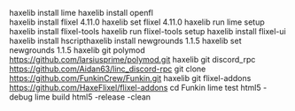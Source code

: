 haxelib install lime
haxelib install openfl    
haxelib install flixel 4.11.0
haxelib set flixel 4.11.0
haxelib run lime setup
haxelib install flixel-tools
haxelib run flixel-tools setup
haxelib install flixel-ui
haxelib install hscripthaxelib
install newgrounds 1.1.5
haxelib set newgrounds 1.1.5
haxelib git polymod https://github.com/larsiusprime/polymod.git
haxelib git discord_rpc https://github.com/Aidan63/linc_discord-rpc
git clone https://github.com/FunkinCrew/Funkin.git
haxelib git flixel-addons https://github.com/HaxeFlixel/flixel-addons
cd Funkin
lime test html5 -debug
lime build html5 -release -clean
